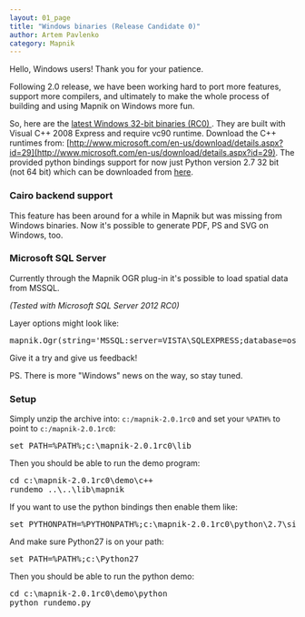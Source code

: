 ```yaml
---
layout: 01_page
title: "Windows binaries (Release Candidate 0)"
author: Artem Pavlenko
category: Mapnik
---
```


Hello, Windows users! Thank you for your patience.

Following 2.0 release, we have been working hard to port more features, support more compilers, and ultimately to make the whole process of building and using Mapnik on Windows more fun.

So, here are the <a href="https://github.com/downloads/mapnik/mapnik/mapnik-2.0.1rc0.zip">latest Windows 32-bit binaries (RC0) </a>. They are built with Visual C++ 2008 Express and require vc90 runtime. Download the C++ runtimes from: [http://www.microsoft.com/en-us/download/details.aspx?id=29](http://www.microsoft.com/en-us/download/details.aspx?id=29). The provided python bindings support for now just Python version 2.7 32 bit (not 64 bit) which can be downloaded from [here](http://www.python.org/ftp/python/2.7.2/python-2.7.2.msi). 

### Cairo backend support

This feature has been around for a while in Mapnik but was missing from Windows binaries.
Now it's possible to generate PDF, PS and SVG on Windows, too.

### Microsoft SQL Server

Currently through the Mapnik OGR plug-in it's possible to load spatial data from MSSQL.

<i>(Tested with Microsoft SQL Server 2012 RC0)</i>

Layer options might look like:

<pre>
mapnik.Ogr(string='MSSQL:server=VISTA\SQLEXPRESS;database=osm;trusted_connection=yes',layer='roads',encoding="latin1")
</pre>

Give it a try and give us feedback!

PS. There is more "Windows" news on the way, so stay tuned.

### Setup

Simply unzip the archive into: `c:/mapnik-2.0.1rc0` and set your `%PATH%` to point to `c:/mapnik-2.0.1rc0`:

<pre>
set PATH=%PATH%;c:\mapnik-2.0.1rc0\lib
</pre>

Then you should be able to run the demo program:

<pre>
cd c:\mapnik-2.0.1rc0\demo\c++
rundemo ..\..\lib\mapnik
</pre>

If you want to use the python bindings then enable them like:

<pre>
set PYTHONPATH=%PYTHONPATH%;c:\mapnik-2.0.1rc0\python\2.7\site-packages;
</pre>

And make sure Python27 is on your path:

<pre>
set PATH=%PATH%;c:\Python27
</pre>

Then you should be able to run the python demo:

<pre>
cd c:\mapnik-2.0.1rc0\demo\python
python rundemo.py
</pre>






